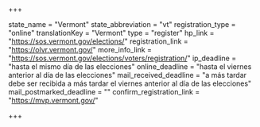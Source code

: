 +++

state_name = "Vermont"
state_abbreviation = "vt"
registration_type = "online"
translationKey = "Vermont"
type = "register"
hp_link = "https://sos.vermont.gov/elections/"
registration_link = "https://olvr.vermont.gov/"
more_info_link = "https://sos.vermont.gov/elections/voters/registration/"
ip_deadline = "hasta el mismo día de las elecciones"
online_deadline = "hasta el viernes anterior al día de las elecciones"
mail_received_deadline = "a más tardar debe ser recibida a más tardar el viernes anterior al día de las elecciones"
mail_postmarked_deadline = ""
confirm_registration_link = "https://mvp.vermont.gov/"

+++